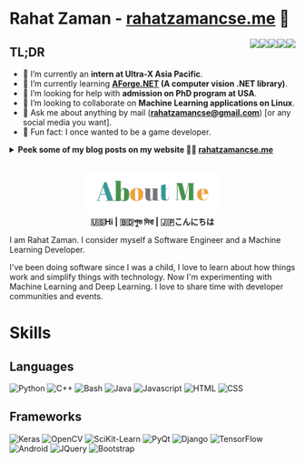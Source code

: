 <!-- # [![Rahat Zaman header](./images/header-banner.jpg)](https://rahatzamancse.netlify.app) -->

# Rahat Zaman - [rahatzamancse.me](https://rahatzamancse.netlify.app) 👋

<a href="https://www.linkedin.com/in/rahatzamancse/"><img align="right" height="30" src="https://img.icons8.com/dusk/30/000000/linkedin.png"></a>
<a href="https://www.facebook.com/rahatzamancse/"><img align="right" height="30" src="https://img.icons8.com/dusk/30/000000/facebook.png"></a>
<a href="https://scholar.google.com/citations?user=rHs9-BQAAAAJ&hl=en"><img align="right" height="30" src="https://img.icons8.com/color/30/000000/google-scholar--v3.png"></a>
<a href="https://medium.com/@rahatzamancse"><img align="right" height="30" src="https://img.icons8.com/color/30/000000/medium-monogram.png"></a>
<a href="https://stackoverflow.com/users/6452525/rahat-zaman"><img align="right" height="30" src="https://img.icons8.com/color/30/000000/stackoverflow.png"></a>

## TL;DR
- 🔭 I’m currently an **intern at Ultra-X Asia Pacific**.
- 🌱 I’m currently learning **[AForge.NET](http://www.aforgenet.com/framework/) (A computer vision .NET library)**.
- 🤔 I’m looking for help with **admission on PhD program at USA**.
- 👯 I’m looking to collaborate on **Machine Learning applications on Linux**.
- 💬 Ask me about anything by mail (**rahatzamancse@gmail.com**) [or any social media you want].
- 🤣 Fun fact: I once wanted to be a game developer.


<details>
<summary>
<strong>Peek some of my blog posts on my website 💁🏻 <a href="https://rahatzamancse.netlify.app">rahatzamancse.me</a></strong>
</summary>

1. << Here should be my blog posts titles >>
1. << Here should be my blog posts titles >>
1. << Here should be my blog posts titles >>

</details>
<br>

<p align='center'>
<img height="74" src="./images/about-me.gif?raw=true"><br>
<strong>🇺🇸Hi | 🇧🇩শুভ দিবা | 🇯🇵こんにちは</strong>
</p>

I am Rahat Zaman. I consider myself a Software Engineer and a Machine Learning Developer.

I've been doing software since I was a child, I love to learn about how things work and simplify things with technology. Now I'm experimenting with Machine Learning and Deep Learning. I love to share time with developer communities and events.

# Skills
## Languages
![Python](https://img.shields.io/static/v1?label=Python&message=6%20years&color=red&style=flat&logo=python)
![C++](https://img.shields.io/static/v1?label=C%2B%2B&message=5%20years&color=red&style=flat&logo=c%2B%2B)
![Bash](https://img.shields.io/static/v1?label=Bash&message=4%20years&color=green&style=flat&logo=gnu-bash)
![Java](https://img.shields.io/static/v1?label=Java&message=3%20years&color=red&style=flat&logo=java)
![Javascript](https://img.shields.io/static/v1?label=JS&message=4%20years&color=green&style=flat&logo=javascript)
![HTML](https://img.shields.io/static/v1?label=HTML&message=5%20years&color=7375CD&style=flat&logo=html5)
![CSS](https://img.shields.io/static/v1?label=CSS&message=5%20years&color=7375CD&style=flat&logo=css3)


## Frameworks
![Keras](https://img.shields.io/static/v1?label=Keras&message=3%20years&color=orange&style=flat&logo=keras)
![OpenCV](https://img.shields.io/static/v1?label=OpenCV&message=3.5%20years&color=orange&style=flat&logo=opencv)
![SciKit-Learn](https://img.shields.io/static/v1?label=SciKit-Learn&message=2.5%20years&color=orange&style=flat&logo=tensorflow)
![PyQt](https://img.shields.io/static/v1?label=PyQt&message=4%20years&color=blue&style=flat&logo=qt)
![Django](https://img.shields.io/static/v1?label=Django&message=4%20years&color=blue&style=flat&logo=django)
![TensorFlow](https://img.shields.io/static/v1?label=TF&message=1.5%20years&color=orange&style=flat&logo=tensorflow)
![Android](https://img.shields.io/static/v1?label=Android&message=1%20years&color=blue&style=flat&logo=android)
![JQuery](https://img.shields.io/static/v1?label=JQuery&message=3%20years&color=purple&style=flat&logo=jquery)
![Bootstrap](https://img.shields.io/static/v1?label=Bootstrap&message=5%20years&color=purple&style=flat&logo=bootstrap)


<!-- # [![Rahat Zaman footer](./images/footer-banner.jpg)](https://rahatzamancse.netlify.app) -->